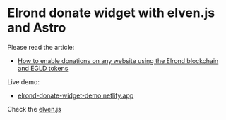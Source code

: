 # Elrond donate widget with elven.js and Astro

Please read the article:
- [How to enable donations on any website using the Elrond blockchain and EGLD tokens](https://dev.to/juliancwirko/how-to-enable-donations-on-any-website-using-the-elrond-blockchain-and-egld-tokens-5hai-temp-slug-887025)

Live demo:
- [elrond-donate-widget-demo.netlify.app](https://elrond-donate-widget-demo.netlify.app/)

Check the [elven.js](https://github.com/juliancwirko/elven.js)
